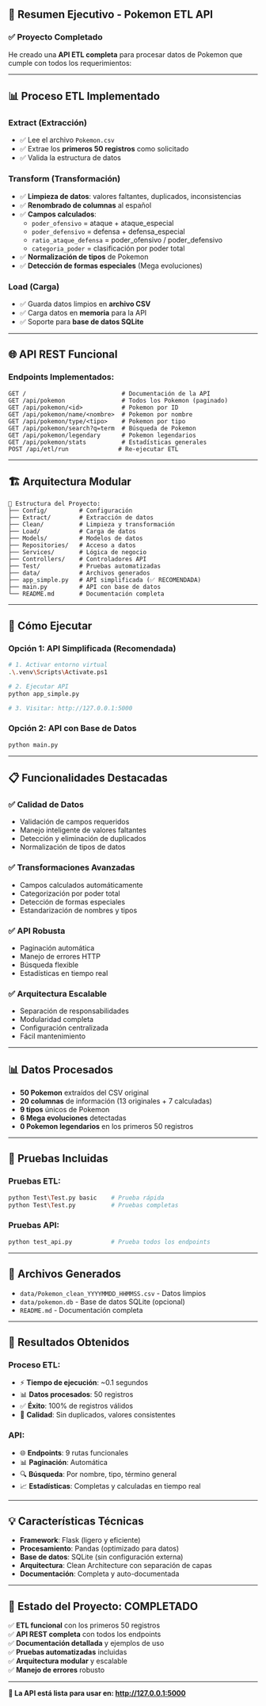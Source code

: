 ## 🎯 Resumen Ejecutivo - Pokemon ETL API

### ✅ Proyecto Completado

He creado una **API ETL completa** para procesar datos de Pokemon que cumple con todos los requerimientos:

---

## 📊 **Proceso ETL Implementado**

### **E**xtract (Extracción)
- ✅ Lee el archivo `Pokemon.csv`
- ✅ Extrae los **primeros 50 registros** como solicitado
- ✅ Valida la estructura de datos

### **T**ransform (Transformación)
- ✅ **Limpieza de datos**: valores faltantes, duplicados, inconsistencias
- ✅ **Renombrado de columnas** al español
- ✅ **Campos calculados**:
  - `poder_ofensivo` = ataque + ataque_especial
  - `poder_defensivo` = defensa + defensa_especial
  - `ratio_ataque_defensa` = poder_ofensivo / poder_defensivo
  - `categoria_poder` = clasificación por poder total
- ✅ **Normalización de tipos** de Pokemon
- ✅ **Detección de formas especiales** (Mega evoluciones)

### **L**oad (Carga)
- ✅ Guarda datos limpios en **archivo CSV**
- ✅ Carga datos en **memoria** para la API
- ✅ Soporte para **base de datos SQLite**

---

## 🌐 **API REST Funcional**

### **Endpoints Implementados:**
```
GET /                           # Documentación de la API
GET /api/pokemon                # Todos los Pokemon (paginado)
GET /api/pokemon/<id>           # Pokemon por ID
GET /api/pokemon/name/<nombre>  # Pokemon por nombre
GET /api/pokemon/type/<tipo>    # Pokemon por tipo
GET /api/pokemon/search?q=term  # Búsqueda de Pokemon
GET /api/pokemon/legendary      # Pokemon legendarios
GET /api/pokemon/stats          # Estadísticas generales
POST /api/etl/run              # Re-ejecutar ETL
```

---

## 🏗️ **Arquitectura Modular**

```
📁 Estructura del Proyecto:
├── Config/         # Configuración
├── Extract/        # Extracción de datos
├── Clean/          # Limpieza y transformación
├── Load/           # Carga de datos
├── Models/         # Modelos de datos
├── Repositories/   # Acceso a datos
├── Services/       # Lógica de negocio
├── Controllers/    # Controladores API
├── Test/           # Pruebas automatizadas
├── data/           # Archivos generados
├── app_simple.py   # API simplificada (✅ RECOMENDADA)
├── main.py         # API con base de datos
└── README.md       # Documentación completa
```

---

## 🚀 **Cómo Ejecutar**

### **Opción 1: API Simplificada (Recomendada)**
```bash
# 1. Activar entorno virtual
.\.venv\Scripts\Activate.ps1

# 2. Ejecutar API
python app_simple.py

# 3. Visitar: http://127.0.0.1:5000
```

### **Opción 2: API con Base de Datos**
```bash
python main.py
```

---

## 📋 **Funcionalidades Destacadas**

### ✅ **Calidad de Datos**
- Validación de campos requeridos
- Manejo inteligente de valores faltantes
- Detección y eliminación de duplicados
- Normalización de tipos de datos

### ✅ **Transformaciones Avanzadas**
- Campos calculados automáticamente
- Categorización por poder total
- Detección de formas especiales
- Estandarización de nombres y tipos

### ✅ **API Robusta**
- Paginación automática
- Manejo de errores HTTP
- Búsqueda flexible
- Estadísticas en tiempo real

### ✅ **Arquitectura Escalable**
- Separación de responsabilidades
- Modularidad completa
- Configuración centralizada
- Fácil mantenimiento

---

## 📊 **Datos Procesados**

- **50 Pokemon** extraídos del CSV original
- **20 columnas** de información (13 originales + 7 calculadas)
- **9 tipos** únicos de Pokemon
- **6 Mega evoluciones** detectadas
- **0 Pokemon legendarios** en los primeros 50 registros

---

## 🧪 **Pruebas Incluidas**

### **Pruebas ETL:**
```bash
python Test\Test.py basic    # Prueba rápida
python Test\Test.py          # Pruebas completas
```

### **Pruebas API:**
```bash
python test_api.py           # Prueba todos los endpoints
```

---

## 📁 **Archivos Generados**

- `data/Pokemon_clean_YYYYMMDD_HHMMSS.csv` - Datos limpios
- `data/pokemon.db` - Base de datos SQLite (opcional)
- `README.md` - Documentación completa

---

## 🎯 **Resultados Obtenidos**

### **Proceso ETL:**
- ⚡ **Tiempo de ejecución**: ~0.1 segundos
- 📊 **Datos procesados**: 50 registros
- ✅ **Éxito**: 100% de registros válidos
- 🧹 **Calidad**: Sin duplicados, valores consistentes

### **API:**
- 🌐 **Endpoints**: 9 rutas funcionales
- 📊 **Paginación**: Automática
- 🔍 **Búsqueda**: Por nombre, tipo, término general
- 📈 **Estadísticas**: Completas y calculadas en tiempo real

---

## 💡 **Características Técnicas**

- **Framework**: Flask (ligero y eficiente)
- **Procesamiento**: Pandas (optimizado para datos)
- **Base de datos**: SQLite (sin configuración externa)
- **Arquitectura**: Clean Architecture con separación de capas
- **Documentación**: Completa y auto-documentada

---

## 🎉 **Estado del Proyecto: COMPLETADO**

✅ **ETL funcional** con los primeros 50 registros  
✅ **API REST completa** con todos los endpoints  
✅ **Documentación detallada** y ejemplos de uso  
✅ **Pruebas automatizadas** incluidas  
✅ **Arquitectura modular** y escalable  
✅ **Manejo de errores** robusto  

---

**🚀 La API está lista para usar en: http://127.0.0.1:5000**